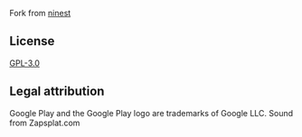 
Fork from <a href='https://github.com/ninest/Shots' >ninest</a>

## License

[GPL-3.0](https://github.com/ninest/Shots/blob/master/LICENSE)

## Legal attribution

Google Play and the Google Play logo are trademarks of Google LLC.
Sound from Zapsplat.com